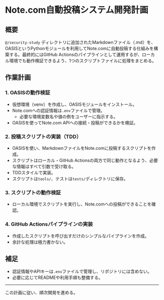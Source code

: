 # Note.com自動投稿システム開発計画

## 概要
`@/security-study` ディレクトリに追加されたMarkdownファイル（.md）を、OASISというPythonモジュールを利用してNote.comに自動投稿する仕組みを構築する。最終的にはGitHub Actionsのパイプラインとして運用するが、ローカル環境でも動作検証できるよう、1つのスクリプトファイルに処理をまとめる。

## 作業計画

### 1. OASISの動作検証
- 仮想環境（venv）を作成し、OASISモジュールをインストール。
- Note.comへの認証情報は`.env`ファイルで管理。
  - 必要な環境変数名や値の例をユーザーに指示する。
- OASISを使ってNote.com APIへの接続・投稿ができるかを検証。

### 2. 投稿スクリプトの実装（TDD）
- OASISを使い、MarkdownファイルをNote.comに投稿するスクリプトを作成。
- スクリプトはローカル・GitHub Actionsの両方で同じ動作となるよう、必要な情報はすべて引数で受け取る。
- TDDスタイルで実装。
- スクリプトは`tools/`、テストは`tests/`ディレクトリに保存。

### 3. スクリプトの動作検証
- ローカル環境でスクリプトを実行し、Note.comへの投稿ができることを確認。

### 4. GitHub Actionsパイプラインの実装
- 作成したスクリプトを呼び出すだけのシンプルなパイプラインを作成。
- 余計な処理は極力書かない。

## 補足
- 認証情報やAPIキーは`.env`ファイルで管理し、リポジトリには含めない。
- 必要に応じてREADMEや利用手順も整備する。

---

この計画に従い、順次開発を進める。 